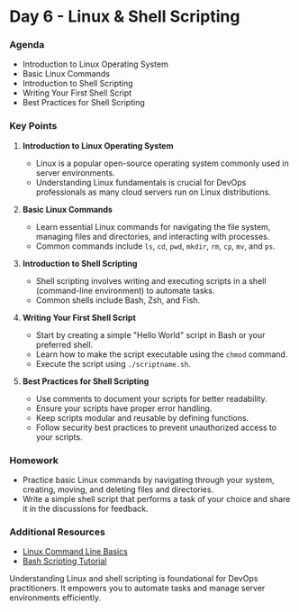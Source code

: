 # Day 6 - Linux & Shell Scripting

### Agenda
- Introduction to Linux Operating System
- Basic Linux Commands
- Introduction to Shell Scripting
- Writing Your First Shell Script
- Best Practices for Shell Scripting

### Key Points

1. **Introduction to Linux Operating System**
   - Linux is a popular open-source operating system commonly used in server environments.
   - Understanding Linux fundamentals is crucial for DevOps professionals as many cloud servers run on Linux distributions.

2. **Basic Linux Commands**
   - Learn essential Linux commands for navigating the file system, managing files and directories, and interacting with processes.
   - Common commands include `ls`, `cd`, `pwd`, `mkdir`, `rm`, `cp`, `mv`, and `ps`.

3. **Introduction to Shell Scripting**
   - Shell scripting involves writing and executing scripts in a shell (command-line environment) to automate tasks.
   - Common shells include Bash, Zsh, and Fish.

4. **Writing Your First Shell Script**
   - Start by creating a simple "Hello World" script in Bash or your preferred shell.
   - Learn how to make the script executable using the `chmod` command.
   - Execute the script using `./scriptname.sh`.

5. **Best Practices for Shell Scripting**
   - Use comments to document your scripts for better readability.
   - Ensure your scripts have proper error handling.
   - Keep scripts modular and reusable by defining functions.
   - Follow security best practices to prevent unauthorized access to your scripts.

### Homework
- Practice basic Linux commands by navigating through your system, creating, moving, and deleting files and directories.
- Write a simple shell script that performs a task of your choice and share it in the discussions for feedback.

### Additional Resources
- [Linux Command Line Basics](https://ubuntu.com/tutorials/command-line-for-beginners#1-overview)
- [Bash Scripting Tutorial](https://linuxconfig.org/bash-scripting-tutorial-for-beginners)

Understanding Linux and shell scripting is foundational for DevOps practitioners. It empowers you to automate tasks and manage server environments efficiently.
